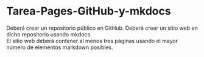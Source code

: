 # Tarea-Pages-GitHub-y-mkdocs
Deberá crear un repositorio público en GitHub.
Deberá crear un sitio web en dicho repositorio usando mkdocs.  
El sitio web deberá contener  al menos tres páginas usando el mayor número de elementos markdown posibles.
